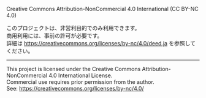 Creative Commons Attribution-NonCommercial 4.0 International (CC BY-NC 4.0)

このプロジェクトは、非営利目的でのみ利用できます。  
商用利用には、事前の許可が必要です。  
詳細は https://creativecommons.org/licenses/by-nc/4.0/deed.ja を参照してください。

---

This project is licensed under the Creative Commons Attribution-NonCommercial 4.0 International License.  
Commercial use requires prior permission from the author.  
See: https://creativecommons.org/licenses/by-nc/4.0/